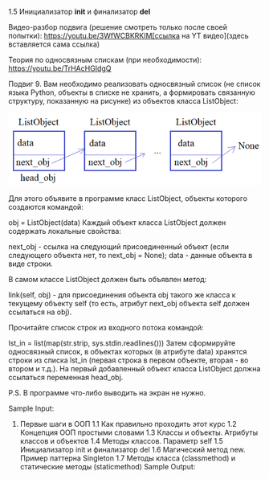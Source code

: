 1.5 Инициализатор __init__ и финализатор __del__

Видео-разбор подвига (решение смотреть только
после своей попытки): https://youtu.be/3WfWCBKRKIM[ссылка на YT видео](здесь вставляется сама ссылка)

Теория по односвязным спискам (при необходимости): https://youtu.be/TrHAcHGIdgQ

Подвиг 9. Вам необходимо реализовать односвязный список (не список языка Python, объекты в списке не хранить, а формировать связанную структуру, показанную на рисунке) из объектов класса ListObject:

![](../../../../../img/list_obj.png)

Для этого объявите в программе класс ListObject, объекты которого создаются командой:

obj = ListObject(data)
Каждый объект класса ListObject должен содержать локальные свойства:

next_obj - ссылка на следующий присоединенный объект (если следующего объекта нет, то next_obj = None);
data - данные объекта в виде строки.

В самом классе ListObject должен быть объявлен метод:

link(self, obj) - для присоединения объекта obj такого же класса к текущему объекту self (то есть, атрибут next_obj объекта self должен ссылаться на obj).

Прочитайте список строк из входного потока командой:

lst_in = list(map(str.strip, sys.stdin.readlines()))
Затем сформируйте односвязный список, в объектах которых (в атрибуте data) хранятся строки из списка lst_in (первая строка в первом объекте, вторая - во втором и  т.д.). На первый добавленный объект класса ListObject должна ссылаться переменная head_obj.

P.S. В программе что-либо выводить на экран не нужно.

Sample Input:

1. Первые шаги в ООП
1.1 Как правильно проходить этот курс
1.2 Концепция ООП простыми словами
1.3 Классы и объекты. Атрибуты классов и объектов
1.4 Методы классов. Параметр self
1.5 Инициализатор init и финализатор del
1.6 Магический метод new. Пример паттерна Singleton
1.7 Методы класса (classmethod) и статические методы (staticmethod)
Sample Output:
